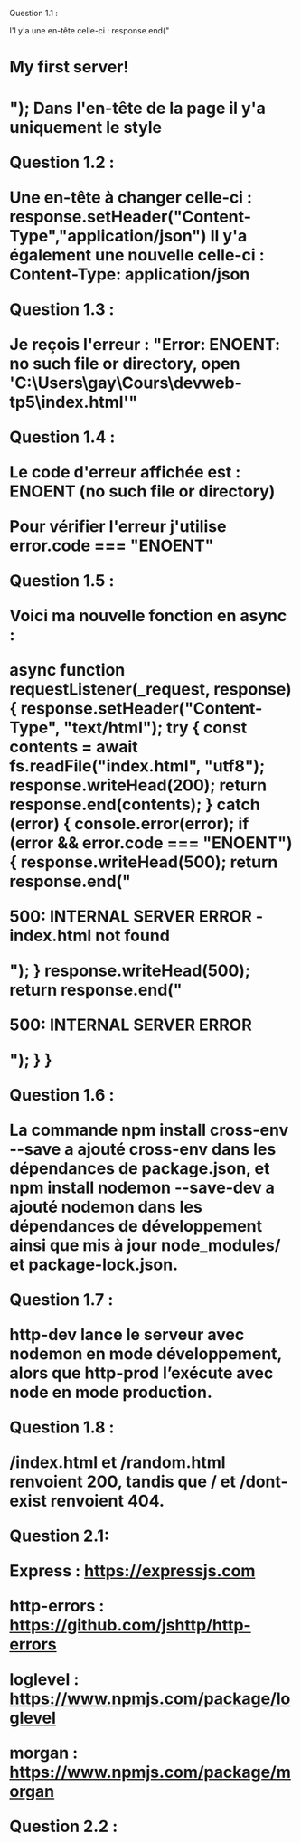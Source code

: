 Question 1.1 :

I'l y'a une en-tête celle-ci : response.end("<html><h1>My first server!<h1></html>");
Dans l'en-tête de la page il y'a uniquement le style

Question 1.2 :

Une en-tête à changer celle-ci : response.setHeader("Content-Type","application/json")
Il y'a également une nouvelle celle-ci : Content-Type: application/json

Question 1.3 :

Je reçois l'erreur : "Error: ENOENT: no such file or directory, open 'C:\Users\gay\Cours\devweb-tp5\index.html'"

Question 1.4 :

Le code d'erreur affichée est : ENOENT (no such file or directory)

Pour vérifier l'erreur j'utilise error.code === "ENOENT"

Question 1.5 :

Voici ma nouvelle fonction en async :

async function requestListener(_request, response) {
  response.setHeader("Content-Type", "text/html");
  try {
    const contents = await fs.readFile("index.html", "utf8");
    response.writeHead(200);
    return response.end(contents);
  } catch (error) {
    console.error(error);
    if (error && error.code === "ENOENT") {
      response.writeHead(500);
      return response.end("<html><p>500: INTERNAL SERVER ERROR - index.html not found</p></html>");
    }
    response.writeHead(500);
    return response.end("<html><p>500: INTERNAL SERVER ERROR</p></html>");
  }
}

Question 1.6 :

La commande npm install cross-env --save a ajouté cross-env dans les dépendances de package.json, et npm install nodemon --save-dev a ajouté nodemon dans les dépendances de développement ainsi que mis à jour node_modules/ et package-lock.json.

Question 1.7 :

http-dev lance le serveur avec nodemon en mode développement, alors que http-prod l’exécute avec node en mode production.

Question 1.8 :

/index.html et /random.html renvoient 200, tandis que / et /dont-exist renvoient 404.

Question 2.1:

Express : https://expressjs.com

http-errors : https://github.com/jshttp/http-errors

loglevel : https://www.npmjs.com/package/loglevel

morgan : https://www.npmjs.com/package/morgan

Question 2.2 :

